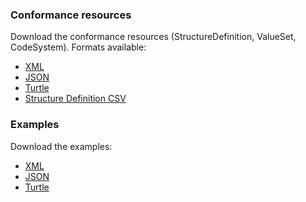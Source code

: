 <!-- downloads.md {% comment %}
*****************************************************************************************
*                            WARNING: DO NOT EDIT THIS FILE                             *
*                                                                                       *
* This file is generated by SUSHI. Any edits you make to this file will be overwritten. *
*                                                                                       *
* To change the contents of this file, edit the original source file at:                *
* ig-data/input/pagecontent/downloads.md                                                *
*****************************************************************************************
{% endcomment %} -->
### Conformance resources

Download the conformance resources (StructureDefinition, ValueSet, CodeSystem). Formats available:

* [XML](definitions.xml.zip)
* [JSON](definitions.json.zip)
* [Turtle](definitions.ttl.zip)
* [Structure Definition CSV](csvs.zip)

### Examples
Download the examples:

* [XML](examples.xml.zip)
* [JSON](examples.json.zip)
* [Turtle](examples.ttl.zip)
